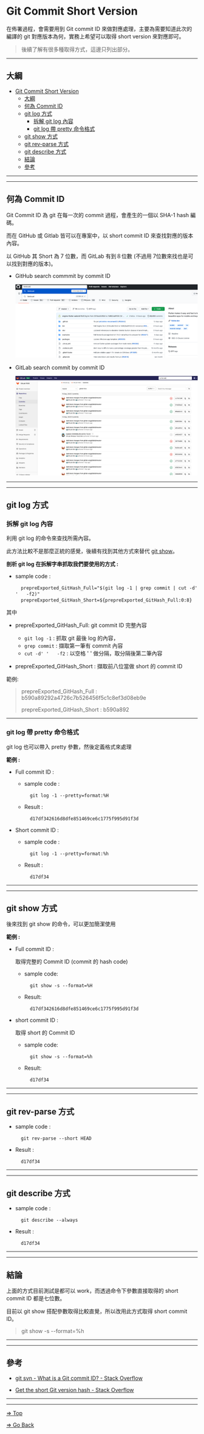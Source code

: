 # Git Commit Short Version

在佈署過程，會需要用到 Git commit ID 來做對應處理，主要為需要知道此次的 編譯的 git 對應版本為何，實務上希望可以取得 short version 來對應即可。

> 後續了解有很多種取得方式，這邊只列出部分。

---

## 大綱

- [Git Commit Short Version](#git-commit-short-version)
  - [大綱](#大綱)
  - [何為 Commit ID](#何為-commit-id)
  - [git log 方式](#git-log-方式)
    - [拆解 git log 內容](#拆解-git-log-內容)
    - [git log 帶 pretty 命令格式](#git-log-帶-pretty-命令格式)
  - [git show 方式](#git-show-方式)
  - [git rev-parse 方式](#git-rev-parse-方式)
  - [git describe 方式](#git-describe-方式)
  - [結論](#結論)
  - [參考](#參考)

---
---

## 何為 Commit ID

Git Commit ID 為 git 在每一次的 commit 過程，會產生的一個以 SHA-1 hash 編碼。

而在 GitHub 或 Gitlab 皆可以在專案中，以 short commit ID 來查找對應的版本內容。

以 GitHub 其 Short 為 7 位數，而 GitLab 有到８位數 (不過用 7位數來找也是可以找到對應的版本)。

- GitHub search commmit by commit ID

  ![GitHub search commmit](pics/2020-09-15-15-27-14.png)

- GitLab search commit by commit ID

  ![GitLab search commit](pics/2020-09-15-15-30-21.png)

---
---

## git log 方式

### 拆解 git log 內容

利用 git log 的命令來查找所需內容。

此方法比較不是那麼正統的感覺，後續有找到其他方式來替代 [git show](#git-show-方式)。

**剖析 git log 在拆解字串抓取我們要使用的方式 :**

- sample code :

  ``` shell
    prepreExported_GitHash_Full="$(git log -1 | grep commit | cut -d' '   -f2)"
    prepreExported_GitHash_Short=${prepreExported_GitHash_Full:0:8}
  ```

其中

- prepreExported_GitHash_Full: git commit ID 完整內容
  - `git log -1` : 抓取 git 最後 log 的內容，
  - `grep commit` : 擷取第一筆有 commit 內容
  - `cut -d' '   -f2` : 以空格 ' ' 做分隔，取分隔後第二筆內容

- prepreExported_GitHash_Short : 擷取前八位當做 short 的 commit ID

範例:

> prepreExported_GitHash_Full : b590a89292a4726c7b526456f5c1c8ef3d08eb9e
>
> prepreExported_GitHash_Short : b590a892

---

### git log 帶 pretty 命令格式

git log 也可以帶入 pretty 參數，然後定義格式來處理

**範例 :**

- Full commit ID :

  - sample code :

    ``` shell
      git log -1 --pretty=format:%H
    ```

  - Result :

    ``` log
      d17df342616d8dfe851469ce6c1775f995d91f3d
    ```

- Short commit ID :

  - sample code :

    ``` shell
      git log -1 --pretty=format:%h
    ```

  - Result :

    ``` log
      d17df34
    ```

---
---

## git show 方式

後來找到 git show 的命令，可以更加簡潔使用

**範例 :**

- Full commit ID :

  取得完整的 Commit ID (commit 的 hash code)

  - sample code:

    ``` shell
      git show -s --format=%H
    ```

  - Result:

    ``` log
      d17df342616d8dfe851469ce6c1775f995d91f3d
    ```

- short commit ID :

  取得 short 的 Commit ID

  - sample code:

    ``` shell
      git show -s --format=%h
    ```

  - Result:

    ``` log
      d17df34
    ```

---
---

## git rev-parse 方式

- sample code :

  ``` shell
    git rev-parse --short HEAD
  ```

- Result :

  ``` log
    d17df34
  ```

---
---

## git describe 方式

- sample code :

  ``` shell
    git describe --always
  ```

- Result :

  ``` log
    d17df34
  ```

---
---

## 結論

上面的方式目前測試是都可以 work，而透過命令下參數直接取得的 short commit ID 都是七位數。

目前以 git show 搭配參數取得比較直覺，所以改用此方式取得 short commit ID。

> git show -s --format=%h

---
---

## 參考

- [git svn - What is a Git commit ID? - Stack Overflow](https://stackoverflow.com/questions/29106996/what-is-a-git-commit-id)

- [Get the short Git version hash - Stack Overflow](https://stackoverflow.com/questions/5694389/get-the-short-git-version-hash)

---
---

[=> Top](#git-commit-short-version)

[=> Go Back](../README.md)
